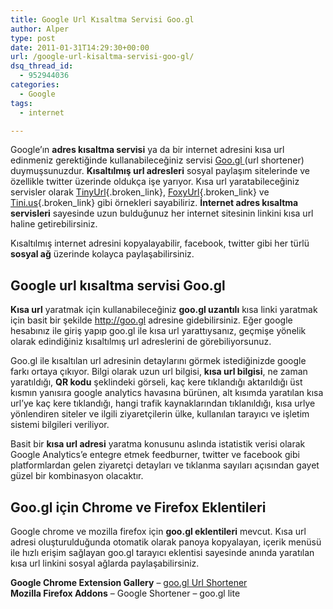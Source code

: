 ```yaml
---
title: Google Url Kısaltma Servisi Goo.gl
author: Alper
type: post
date: 2011-01-31T14:29:30+00:00
url: /google-url-kisaltma-servisi-goo-gl/
dsq_thread_id:
  - 952944036
categories:
  - Google
tags:
  - internet

---
```

Google&#8217;ın **adres kısaltma servisi** ya da bir internet adresini kısa url edinmeniz gerektiğinde kullanabileceğiniz servisi <a href="http://goo.gl/" target="_blank">Goo.gl </a>(url shortener) duymuşsunuzdur. **Kısaltılmış url adresleri** sosyal paylaşım sitelerinde ve özellikle twitter üzerinde oldukça işe yarıyor. Kısa url yaratabileceğiniz servisler olarak [TinyUrl][1]{.broken_link}, [FoxyUrl][2]{.broken_link} ve [Tini.us][3]{.broken_link} gibi örnekleri sayabiliriz. **İnternet adres kısaltma servisleri** sayesinde uzun bulduğunuz her internet sitesinin linkini kısa url haline getirebilirsiniz.

Kısaltılmış internet adresini kopyalayabilir, facebook, twitter gibi her türlü **sosyal ağ** üzerinde kolayca paylaşabilirsiniz.

## Google url kısaltma servisi Goo.gl

**Kısa url** yaratmak için kullanabileceğiniz **goo.gl uzantılı** kısa linki yaratmak için basit bir şekilde http://goo.gl adresine gidebilirsiniz. Eğer google hesabınız ile giriş yapıp goo.gl ile kısa url yarattıysanız, geçmişe yönelik olarak edindiğiniz kısaltılmış url adreslerini de görebiliyorsunuz.

Goo.gl ile kısaltılan url adresinin detaylarını görmek istediğinizde google farkı ortaya çıkıyor. Bilgi olarak uzun url bilgisi, **kısa url bilgisi**, ne zaman yaratıldığı, **QR kodu** şeklindeki görseli, kaç kere tıklandığı aktarıldığı üst kısmın yanısıra google analytics havasına bürünen, alt kısımda yaratılan kısa url&#8217;ye kaç kere tıklandığı, hangi trafik kaynaklarından tıklanıldığı, kısa urlye yönlendiren siteler ve ilgili ziyaretçilerin ülke, kullanılan tarayıcı ve işletim sistemi bilgileri veriliyor.

Basit bir **kısa url adresi** yaratma konusunu aslında istatistik verisi olarak Google Analytics&#8217;e entegre etmek feedburner, twitter ve facebook gibi platformlardan gelen ziyaretçi detayları ve tıklanma sayıları açısından gayet güzel bir kombinasyon olacaktır.

## Goo.gl için Chrome ve Firefox Eklentileri

Google chrome ve mozilla firefox için **goo.gl eklentileri** mevcut. Kısa url adresi oluşturulduğunda otomatik olarak panoya kopyalayan, içerik menüsü ile hızlı erişim sağlayan goo.gl tarayıcı eklentisi sayesinde anında yaratılan kısa url linkini sosyal ağlarda paylaşabilirsiniz.

**Google Chrome Extension Gallery** &#8211; <a href="https://chrome.google.com/extensions/detail/iblijlcdoidgdpfknkckljiocdbnlagk" target="_self" class="broken_link">goo.gl Url Shortener</a>  
**Mozilla Firefox Addons** &#8211; Google Shortener &#8211; goo.gl lite

 [1]: https://www.murekkep.org/kolayca-internet-adres-kisaltma-kisa-url-icin-tinyurl-generator-2884
 [2]: https://www.murekkep.org/kolay-bir-sekilde-internet-adresi-kisaltma-icin-foxy-url-2207
 [3]: https://www.murekkep.org/tini-ile-daha-guvenli-kisa-internet-adresleri-olusturun-kisa-url-2279